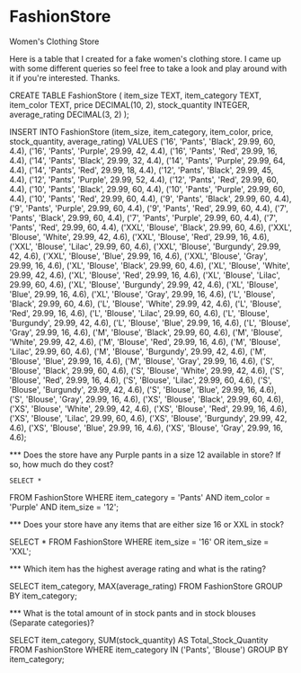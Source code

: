 # FashionStore
Women's Clothing Store

Here is a table that I created for a fake women's clothing store.
I came up with some different queries so feel free to take a look and play around with it if you're interested.
Thanks.

CREATE TABLE FashionStore (
    item_size TEXT,
    item_category TEXT,
    item_color TEXT,
    price DECIMAL(10, 2),
    stock_quantity INTEGER,
    average_rating DECIMAL(3, 2)
);

INSERT INTO FashionStore (item_size, item_category, item_color, price, stock_quantity, average_rating)
VALUES
    ('16', 'Pants', 'Black', 29.99, 60, 4.4),
    ('16', 'Pants', 'Purple', 29.99, 42, 4.4),
    ('16', 'Pants', 'Red', 29.99, 16, 4.4),
    ('14', 'Pants', 'Black', 29.99, 32, 4.4),
    ('14', 'Pants', 'Purple', 29.99, 64, 4.4),
    ('14', 'Pants', 'Red', 29.99, 18, 4.4),
    ('12', 'Pants', 'Black', 29.99, 45, 4.4),
    ('12', 'Pants', 'Purple', 29.99, 52, 4.4),
    ('12', 'Pants', 'Red', 29.99, 60, 4.4),
    ('10', 'Pants', 'Black', 29.99, 60, 4.4),
    ('10', 'Pants', 'Purple', 29.99, 60, 4.4),
    ('10', 'Pants', 'Red', 29.99, 60, 4.4),
    ('9', 'Pants', 'Black', 29.99, 60, 4.4),
    ('9', 'Pants', 'Purple', 29.99, 60, 4.4),
    ('9', 'Pants', 'Red', 29.99, 60, 4.4),
    ('7', 'Pants', 'Black', 29.99, 60, 4.4),
    ('7', 'Pants', 'Purple', 29.99, 60, 4.4),
    ('7', 'Pants', 'Red', 29.99, 60, 4.4),
    ('XXL', 'Blouse', 'Black', 29.99, 60, 4.6),
    ('XXL', 'Blouse', 'White', 29.99, 42, 4.6),
    ('XXL', 'Blouse', 'Red', 29.99, 16, 4.6),
    ('XXL', 'Blouse', 'Lilac', 29.99, 60, 4.6),
    ('XXL', 'Blouse', 'Burgundy', 29.99, 42, 4.6),
    ('XXL', 'Blouse', 'Blue', 29.99, 16, 4.6),
    ('XXL', 'Blouse', 'Gray', 29.99, 16, 4.6),
    ('XL', 'Blouse', 'Black', 29.99, 60, 4.6),
    ('XL', 'Blouse', 'White', 29.99, 42, 4.6),
    ('XL', 'Blouse', 'Red', 29.99, 16, 4.6),
    ('XL', 'Blouse', 'Lilac', 29.99, 60, 4.6),
    ('XL', 'Blouse', 'Burgundy', 29.99, 42, 4.6),
    ('XL', 'Blouse', 'Blue', 29.99, 16, 4.6),
    ('XL', 'Blouse', 'Gray', 29.99, 16, 4.6), 
    ('L', 'Blouse', 'Black', 29.99, 60, 4.6),
    ('L', 'Blouse', 'White', 29.99, 42, 4.6),
    ('L', 'Blouse', 'Red', 29.99, 16, 4.6),
    ('L', 'Blouse', 'Lilac', 29.99, 60, 4.6),
    ('L', 'Blouse', 'Burgundy', 29.99, 42, 4.6),
    ('L', 'Blouse', 'Blue', 29.99, 16, 4.6),
    ('L', 'Blouse', 'Gray', 29.99, 16, 4.6),
    ('M', 'Blouse', 'Black', 29.99, 60, 4.6),
    ('M', 'Blouse', 'White', 29.99, 42, 4.6),
    ('M', 'Blouse', 'Red', 29.99, 16, 4.6),
    ('M', 'Blouse', 'Lilac', 29.99, 60, 4.6),
    ('M', 'Blouse', 'Burgundy', 29.99, 42, 4.6),
    ('M', 'Blouse', 'Blue', 29.99, 16, 4.6),
    ('M', 'Blouse', 'Gray', 29.99, 16, 4.6),
    ('S', 'Blouse', 'Black', 29.99, 60, 4.6),
    ('S', 'Blouse', 'White', 29.99, 42, 4.6),
    ('S', 'Blouse', 'Red', 29.99, 16, 4.6),
    ('S', 'Blouse', 'Lilac', 29.99, 60, 4.6),
    ('S', 'Blouse', 'Burgundy', 29.99, 42, 4.6),
    ('S', 'Blouse', 'Blue', 29.99, 16, 4.6),
    ('S', 'Blouse', 'Gray', 29.99, 16, 4.6),
    ('XS', 'Blouse', 'Black', 29.99, 60, 4.6),
    ('XS', 'Blouse', 'White', 29.99, 42, 4.6),
    ('XS', 'Blouse', 'Red', 29.99, 16, 4.6),
    ('XS', 'Blouse', 'Lilac', 29.99, 60, 4.6),
    ('XS', 'Blouse', 'Burgundy', 29.99, 42, 4.6),
    ('XS', 'Blouse', 'Blue', 29.99, 16, 4.6),
    ('XS', 'Blouse', 'Gray', 29.99, 16, 4.6);



*** Does the store have any Purple pants in a size 12 available in store? If so, how much do they cost?

    SELECT *
FROM FashionStore
WHERE item_category = 'Pants' AND item_color = 'Purple' AND item_size = '12';



*** Does your store have any items that are either size 16 or XXL in stock?

SELECT *
FROM FashionStore
WHERE item_size = '16' OR item_size = 'XXL';



*** Which item has the highest average rating and what is the rating?

SELECT item_category, MAX(average_rating)
FROM FashionStore
GROUP BY item_category;



*** What is the total amount of in stock pants and in stock blouses (Separate categories)?

SELECT item_category, SUM(stock_quantity) AS Total_Stock_Quantity
FROM FashionStore
WHERE item_category IN ('Pants', 'Blouse')
GROUP BY item_category;

